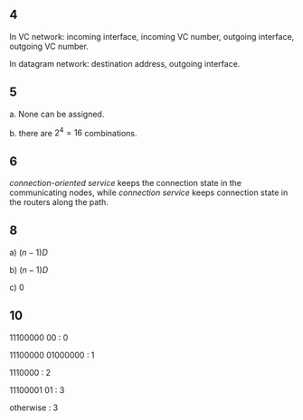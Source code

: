 ## 4

In VC network: incoming interface, incoming VC number, outgoing interface, outgoing VC number.

In datagram network: destination address, outgoing interface.



## 5

a. None can be assigned.

b. there are $2^4=16$ combinations.



## 6

*connection-oriented service* keeps the connection state in the communicating nodes, while *connection service* keeps connection state in the routers along the path.



## 8

a) $(n-1)D$

b) $(n-1)D$

c) $0$



## 10

11100000 00 			: 0

11100000 01000000 		: 1

1110000 			: 2

11100001 01 			: 3

otherwise			: 3